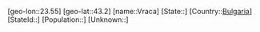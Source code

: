 ﻿---
location: [43.2,23.55]
type: City
tags:
- geo/City


SpocWebEntityId: 35359
isDeleted: false
confidential: public

---
[geo-lon::23.55]
[geo-lat::43.2]
[name::Vraca]
[State::]
[Country::[Bulgaria](geo/Continent/Europe/Bulgaria.md)]
[StateId::]
[Population::]
[Unknown::]

